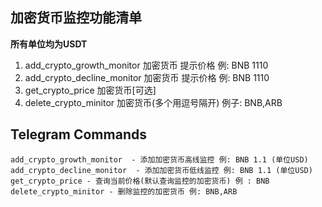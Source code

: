 ## 加密货币监控功能清单

__所有单位均为USDT__

1. add_crypto_growth_monitor 加密货币 提示价格 例: BNB 1110
2. add_crypto_decline_monitor 加密货币 提示价格 例: BNB 1110
3. get_crypto_price 加密货币[可选]
4. delete_crypto_minitor 加密货币(多个用逗号隔开) 例子: BNB,ARB

## Telegram Commands
```
add_crypto_growth_monitor  - 添加加密货币高线监控 例: BNB 1.1 (单位USD)
add_crypto_decline_monitor  - 添加加密货币低线监控 例: BNB 1.1 (单位USD)
get_crypto_price - 查询当前价格(默认查询监控的加密货币) 例 : BNB
delete_crypto_minitor - 删除监控的加密货币 例: BNB,ARB
```